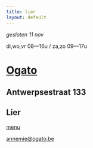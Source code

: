 ```yaml
---
title: lier
layout: default
---
```


*gesloten 11 nov*

di,wo,vr 08&mdash;16u / za,zo 09&mdash;17u

# [Ogato](/)

## Antwerpsestraat 133
## Lier

<a href="/menu.pdf">menu</a>

<a href="mailto:annemie@ogato.be">annemie@ogato.be</a>
